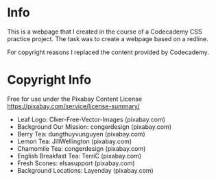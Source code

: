 # Info
This is a webpage that I created in the course of a Codecademy CSS practice project. The task was to create a webpage based on a redline.

For copyright reasons I replaced the content provided by Codecademy.

# Copyright Info

Free for use under the Pixabay Content License
https://pixabay.com/service/license-summary/

- Leaf Logo: Clker-Free-Vector-Images (pixabay.com)
- Background Our Mission: congerdesign (pixabay.com)
- Berry Tea: dungthuyvunguyen (pixabay.com)
- Lemon Tea: JillWellington (pixabay.com)
- Chamomile Tea: congerdesign (pixabay.com)
- English Breakfast Tea: TerriC (pixabay.com)
- Fresh Scones: elsasupport (pixabay.com)
- Background Locations: Layenday (pixabay.com)